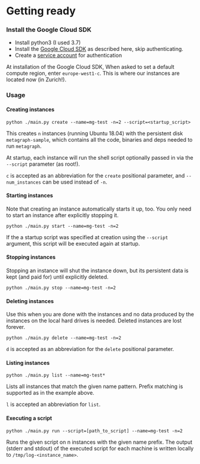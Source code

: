 # Getting ready
### Install the Google Cloud SDK
  - Install python3 (I used 3.7)
  - Install the [Google Cloud SDK](https://cloud.google.com/sdk/docs/quickstart-macos) as described here, skip authenticating.
  - Create a [service account](https://cloud.google.com/docs/authentication/getting-started) for authentication

At installation of the Google Cloud SDK, When asked to set a default compute region, enter `europe-west1-c`. This is where
our instances are located now (in Zurich!).

### Usage
#### Creating instances
```
python ./main.py create --name=mg-test -n=2 --script=<startup_script>
```
This creates `n` instances (running Ubuntu 18.04) with the persistent disk `metagraph-sample`, which contains all the code, 
binaries and deps needed to run `metagraph`. 

At startup, each instance will run the shell script optionally passed in via the `--script` parameter (as root!).

`c` is accepted as an abbreviation for the `create` positional parameter, and `--num_instances` can be used instead of `-n`.

#### Starting instances
Note that creating an instance automatically starts it up, too. You only need to start an instance after explicitly stopping it.
```
python ./main.py start --name=mg-test -n=2
``` 
If the a startup script was specified at creation using the `--script` argument, this script will be executed again at startup.
#### Stopping instances
Stopping an instance will shut the instance down, but its persistent data is kept (and paid for) until explicitly deleted.
```
python ./main.py stop --name=mg-test -n=2
``` 

#### Deleting instances
Use this when you are done with the instances and no data produced by the instances on the local hard drives is needed. 
Deleted instances are lost forever.
```
python ./main.py delete --name=mg-test -n=2
```

`d` is accepted as an abbreviation for the `delete` positional parameter.

#### Listing instances
```
python ./main.py list --name=mg-test*
```

Lists all instances that match the given name pattern. Prefix matching is supported as in the example above.

`l` is accepted an abbreviation for `list`.

#### Executing a script
```
python ./main.py run --script=[path_to_script] --name=mg-test -n=2
```

Runs the given script on n instances with the given name prefix. The output (stderr and stdout) of the executed script
for each machine is written locally to `/tmp/log-<instance_name>`. 
